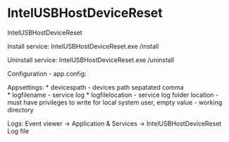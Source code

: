 IntelUSBHostDeviceReset
=======================

IntelUSBHostDeviceReset

Install service:
IntelUSBHostDeviceReset.exe /install

Uninstall service:
IntelUSBHostDeviceReset.exe /uninstall

Configuration - app.config:

Appsettings:
	*  devicespath - devices path sepatated comma  
	*  logfilename - service log
	*  logfilelocation - service log folder location  - must have privileges to write for local system user, empty value - working directory

Logs:
Event viewer -> Application & Services -> IntelUSBHostDeviceReset
Log file
	